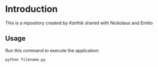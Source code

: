 # Introduction


This is a repository created by *Karthik* shared with Nickolaus and Emilio


## Usage


Run this command to execute the application:


`python filename.py`

 

```
